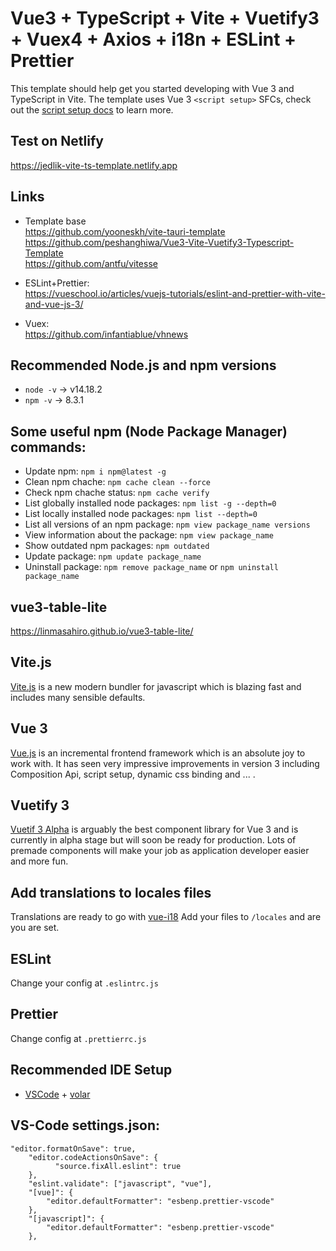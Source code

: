 # Vue3 + TypeScript + Vite + Vuetify3 + Vuex4 + Axios + i18n + ESLint + Prettier

This template should help get you started developing with Vue 3 and TypeScript in Vite.
The template uses Vue 3 `<script setup>` SFCs, check out the [script setup docs](https://v3.vuejs.org/api/sfc-script-setup.html#sfc-script-setup) to learn more.

## Test on Netlify

https://jedlik-vite-ts-template.netlify.app

## Links

- Template base<br>
  https://github.com/yooneskh/vite-tauri-template<br>
  https://github.com/peshanghiwa/Vue3-Vite-Vuetify3-Typescript-Template<br>
  https://github.com/antfu/vitesse

- ESLint+Prettier:<br>
  https://vueschool.io/articles/vuejs-tutorials/eslint-and-prettier-with-vite-and-vue-js-3/

- Vuex:<br>
  https://github.com/infantiablue/vhnews

## Recommended Node.js and npm versions

- `node -v` -> v14.18.2
- `npm -v` -> 8.3.1

## Some useful npm (Node Package Manager) commands:

- Update npm: `npm i npm@latest -g`
- Clean npm chache: `npm cache clean --force`
- Check npm chache status: `npm cache verify`
- List globally installed node packages: `npm list -g --depth=0`
- List locally installed node packages: `npm list --depth=0`
- List all versions of an npm package: `npm view package_name versions`
- View information about the package: `npm view package_name`
- Show outdated npm packages: `npm outdated`
- Update package: `npm update package_name`
- Uninstall package: `npm remove package_name` or `npm uninstall package_name`

## vue3-table-lite

https://linmasahiro.github.io/vue3-table-lite/

## Vite.js

[Vite.js](https://vitejs.dev/) is a new modern bundler for javascript which is blazing fast and includes many sensible defaults.

## Vue 3

[Vue.js](https://vuejs.org/) is an incremental frontend framework which is an absolute joy to work with. It has seen very impressive improvements in version 3 including Composition Api, script setup, dynamic css binding and ... .

## Vuetify 3

[Vuetif 3 Alpha](https://next.vuetifyjs.com/en/getting-started/installation) is arguably the best component library for Vue 3 and is currently in alpha stage but will soon be ready for production. Lots of premade components will make your job as application developer easier and more fun.

## Add translations to locales files

Translations are ready to go with [vue-i18](https://vue-i18n.intlify.dev/)
Add your files to `/locales` and are you are set.

## ESLint

Change your config at `.eslintrc.js`

## Prettier

Change config at `.prettierrc.js`

## Recommended IDE Setup

- [VSCode](https://code.visualstudio.com/) + [volar](https://marketplace.visualstudio.com/items?itemName=johnsoncodehk.volar)

## VS-Code settings.json:

```
"editor.formatOnSave": true,
    "editor.codeActionsOnSave": {
          "source.fixAll.eslint": true
    },
    "eslint.validate": ["javascript", "vue"],
    "[vue]": {
        "editor.defaultFormatter": "esbenp.prettier-vscode"
    },
    "[javascript]": {
        "editor.defaultFormatter": "esbenp.prettier-vscode"
    },
```
